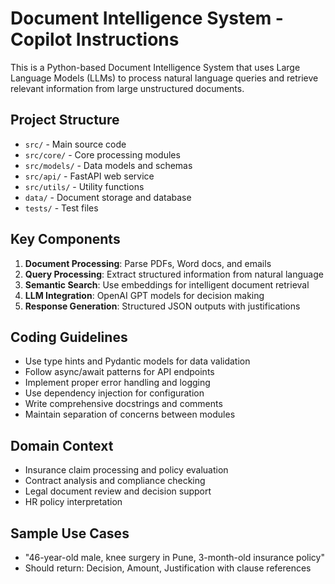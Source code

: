 <!-- Use this file to provide workspace-specific custom instructions to Copilot. For more details, visit https://code.visualstudio.com/docs/copilot/copilot-customization#_use-a-githubcopilotinstructionsmd-file -->

# Document Intelligence System - Copilot Instructions

This is a Python-based Document Intelligence System that uses Large Language Models (LLMs) to process natural language queries and retrieve relevant information from large unstructured documents.

## Project Structure
- `src/` - Main source code
- `src/core/` - Core processing modules
- `src/models/` - Data models and schemas
- `src/api/` - FastAPI web service
- `src/utils/` - Utility functions
- `data/` - Document storage and database
- `tests/` - Test files

## Key Components
1. **Document Processing**: Parse PDFs, Word docs, and emails
2. **Query Processing**: Extract structured information from natural language
3. **Semantic Search**: Use embeddings for intelligent document retrieval
4. **LLM Integration**: OpenAI GPT models for decision making
5. **Response Generation**: Structured JSON outputs with justifications

## Coding Guidelines
- Use type hints and Pydantic models for data validation
- Follow async/await patterns for API endpoints
- Implement proper error handling and logging
- Use dependency injection for configuration
- Write comprehensive docstrings and comments
- Maintain separation of concerns between modules

## Domain Context
- Insurance claim processing and policy evaluation
- Contract analysis and compliance checking
- Legal document review and decision support
- HR policy interpretation

## Sample Use Cases
- "46-year-old male, knee surgery in Pune, 3-month-old insurance policy"
- Should return: Decision, Amount, Justification with clause references
